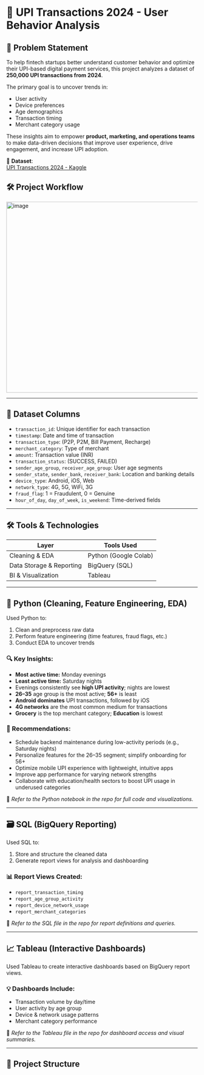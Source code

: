 # 🏦 UPI Transactions 2024 - User Behavior Analysis

## 🚀 Problem Statement

To help fintech startups better understand customer behavior and optimize their UPI-based digital payment services, this project analyzes a dataset of **250,000 UPI transactions from 2024**.

The primary goal is to uncover trends in:
- User activity
- Device preferences
- Age demographics
- Transaction timing
- Merchant category usage

These insights aim to empower **product, marketing, and operations teams** to make data-driven decisions that improve user experience, drive engagement, and increase UPI adoption.

📂 **Dataset**:  
[UPI Transactions 2024 - Kaggle](https://www.kaggle.com/datasets/skullagos5246/upi-transactions-2024-dataset)


## 🛠️ Project Workflow
<img width="1163" height="503" alt="image" src="https://github.com/user-attachments/assets/c5071d20-7916-4200-94e9-24b538d06f7c" />


---

## 🧾 Dataset Columns

- `transaction_id`: Unique identifier for each transaction  
- `timestamp`: Date and time of transaction  
- `transaction_type`: (P2P, P2M, Bill Payment, Recharge)  
- `merchant_category`: Type of merchant  
- `amount`: Transaction value (INR)  
- `transaction_status`: (SUCCESS, FAILED)  
- `sender_age_group`, `receiver_age_group`: User age segments  
- `sender_state`, `sender_bank`, `receiver_bank`: Location and banking details  
- `device_type`: Android, iOS, Web  
- `network_type`: 4G, 5G, WiFi, 3G  
- `fraud_flag`: 1 = Fraudulent, 0 = Genuine  
- `hour_of_day`, `day_of_week`, `is_weekend`: Time-derived fields  

---

## 🛠️ Tools & Technologies

| Layer       | Tools Used            |
|-------------|------------------------|
| Cleaning & EDA | Python (Google Colab) |
| Data Storage & Reporting | BigQuery (SQL)         |
| BI & Visualization | Tableau                 |

---

## 🐍 Python (Cleaning, Feature Engineering, EDA)

Used Python to:
1. Clean and preprocess raw data
2. Perform feature engineering (time features, fraud flags, etc.)
3. Conduct EDA to uncover trends

### 🔍 Key Insights:
- **Most active time:** Monday evenings  
- **Least active time:** Saturday nights  
- Evenings consistently see **high UPI activity**; nights are lowest  
- **26–35** age group is the most active; **56+** is least  
- **Android dominates** UPI transactions, followed by iOS  
- **4G networks** are the most common medium for transactions  
- **Grocery** is the top merchant category; **Education** is lowest  

### 📌 Recommendations:
- Schedule backend maintenance during low-activity periods (e.g., Saturday nights)
- Personalize features for the 26–35 segment; simplify onboarding for 56+
- Optimize mobile UPI experience with lightweight, intuitive apps
- Improve app performance for varying network strengths
- Collaborate with education/health sectors to boost UPI usage in underused categories

📄 _Refer to the Python notebook in the repo for full code and visualizations._

---

## 🗃️ SQL (BigQuery Reporting)

Used SQL to:
1. Store and structure the cleaned data
2. Generate report views for analysis and dashboarding

### 📊 Report Views Created:
- `report_transaction_timing`
- `report_age_group_activity`
- `report_device_network_usage`
- `report_merchant_categories`

📄 _Refer to the SQL file in the repo for report definitions and queries._

---

## 📈 Tableau (Interactive Dashboards)

Used Tableau to create interactive dashboards based on BigQuery report views.

### 💡 Dashboards Include:
- Transaction volume by day/time
- User activity by age group
- Device & network usage patterns
- Merchant category performance

📄 _Refer to the Tableau file in the repo for dashboard access and visual summaries._

---

## 📁 Project Structure


